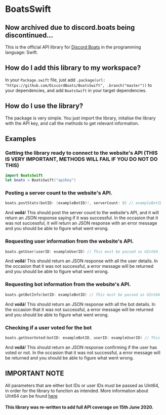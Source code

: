 # BoatsSwift

## Now archived due to discord.boats being discontinued...
This is the official API library for [Discord Boats](https://discord.boats) in the programming language: Swift. 

## How do I add this library to my workspace?

In your `Package.swift` file, just add ```.package(url: "https://github.com/DiscordBoats/BoatsSwift", .branch("master"))``` to your dependencies, and add `BoatsSwift` in your target dependencies. 

## How do I use the library? 

The package is very simple. You just import the library, initalise the library with the API key, and call the methods to get relevant information.

## Examples

### Getting the library ready to connect to the website's API (THIS IS VERY IMPORTANT, METHODS WILL FAIL IF YOU DO NOT DO THIS)
```swift
import BoatsSwift 
let boats = BoatsSwift("apiKey")
```
### Posting a server count to the website's API.
```swift
boats.postStats(botID: (exampleBotID)!, serverCount: 0) // exampleBotID must be passed as UInt64
``` 
And **voilá**! This should post the server count to the website's API, and it will return an JSON response saying if it was successful. In the occasion that it was not successful, it will return an JSON response with an error message and you should be able to figure what went wrong.

### Requesting user information from the website's API.
```swift
boats.getUser(userID: exampleUserID) // This must be passed as UInt64
``` 
And **voilá**! This should return an JSON response with all the user details. In the occasion that it was not successful, a error message will be returned and you should be able to figure what went wrong.

### Requesting bot information from the website's API.
```swift
boats.getBotInfo(botID: exampleBotID) // This must be passed as UInt64
``` 
And **voilá**! This should return an JSON response with all the bot details. In the occasion that it was not successful, a error message will be returned and you should be able to figure what went wrong.

### Checking if a user voted for the bot
```swift
boats.getUserVoted(botID: exampleBotID, userID: exampleUserID) // This must be passed as UInt64
``` 
And **voilá**! This should return an JSON response confirming if the user has voted or not. In the occasion that it was not successful, a error message will be returned and you should be able to figure what went wrong.

## IMPORTANT NOTE
All parameters that are either bot IDs or user IDs must be passed as UInt64, in order for the library to function as intended. More information about UInt64 can be found [here](https://developer.apple.com/documentation/swift/uint64)

#### This library was re-written to add full API coverage on 15th June 2020.
